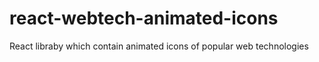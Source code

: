 # react-webtech-animated-icons
React libraby which contain animated icons of popular web technologies
